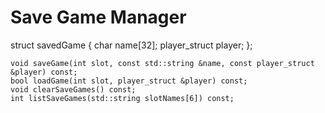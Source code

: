 # Save Game Manager

struct savedGame {
    char name[32];
    player_struct player;
};

    void saveGame(int slot, const std::string &name, const player_struct &player) const;
    bool loadGame(int slot, player_struct &player) const;
    void clearSaveGames() const;
    int listSaveGames(std::string slotNames[6]) const;
